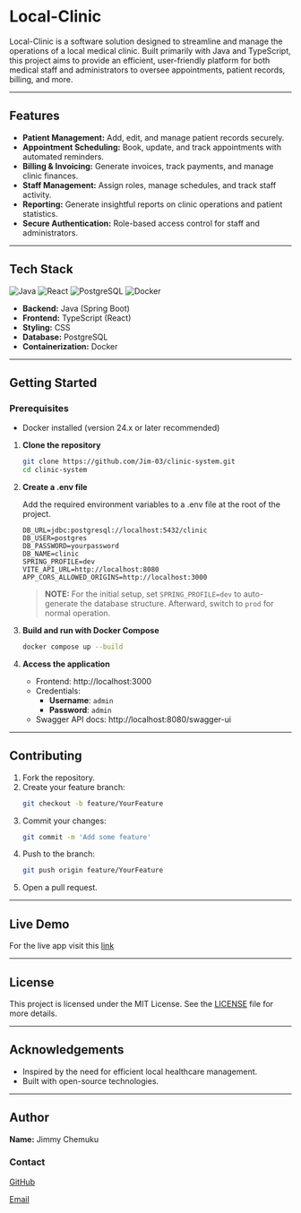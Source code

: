 # Local-Clinic

Local-Clinic is a software solution designed to streamline and manage the operations of a local medical clinic. Built
primarily with Java and TypeScript, this project aims to provide an efficient, user-friendly platform for both medical
staff and administrators to oversee appointments, patient records, billing, and more.

___

## Features

- **Patient Management:** Add, edit, and manage patient records securely.
- **Appointment Scheduling:** Book, update, and track appointments with automated reminders.
- **Billing & Invoicing:** Generate invoices, track payments, and manage clinic finances.
- **Staff Management:** Assign roles, manage schedules, and track staff activity.
- **Reporting:** Generate insightful reports on clinic operations and patient statistics.
- **Secure Authentication:** Role-based access control for staff and administrators.

___

## Tech Stack

![Java](https://img.shields.io/badge/Java-ED8B00?style=flat&logo=java&logoColor=white)
![React](https://img.shields.io/badge/React-20232A?style=flat&logo=react&logoColor=61DAFB)
![PostgreSQL](https://img.shields.io/badge/PostgreSQL-316192?style=flat&logo=postgresql&logoColor=white)
![Docker](https://img.shields.io/badge/Docker-2496ED?style=flat&logo=docker&logoColor=white)

- **Backend:** Java (Spring Boot)
- **Frontend:** TypeScript (React)
- **Styling:** CSS
- **Database:** PostgreSQL
- **Containerization:** Docker

___

## Getting Started

### Prerequisites

- Docker installed (version 24.x or later recommended)

1. **Clone the repository**

   ```bash
   git clone https://github.com/Jim-03/clinic-system.git
   cd clinic-system
   ```

2. **Create a .env file**

   Add the required environment variables to a .env file at the root of the project.
   ```text
   DB_URL=jdbc:postgresql://localhost:5432/clinic
   DB_USER=postgres
   DB_PASSWORD=yourpassword
   DB_NAME=clinic
   SPRING_PROFILE=dev
   VITE_API_URL=http://localhost:8080
   APP_CORS_ALLOWED_ORIGINS=http://localhost:3000
   ```

   > **NOTE:** For the initial setup, set `SPRING_PROFILE=dev` to auto-generate the database structure. Afterward,
   switch to `prod` for normal operation.

3. **Build and run with Docker Compose**

   ```bash
   docker compose up --build
   ```

4. **Access the application**

    * Frontend: http://localhost:3000
    * Credentials:
        * **Username**: `admin`
        * **Password**: `admin`
    * Swagger API docs: http://localhost:8080/swagger-ui

___

## Contributing

1. Fork the repository.
2. Create your feature branch:
   ``` bash
   git checkout -b feature/YourFeature
   ```
3. Commit your changes:
   ```bash
   git commit -m 'Add some feature'
   ```
4. Push to the branch:
   ```bash
   git push origin feature/YourFeature
   ```
5. Open a pull request.

___

## Live Demo

For the live app visit this [link](https://jims-local-clinic.vercel.app/)

___

## License

This project is licensed under the MIT License. See the [LICENSE](LICENSE) file for more details.

___

## Acknowledgements

- Inspired by the need for efficient local healthcare management.
- Built with open-source technologies.

___

## Author

**Name:** Jimmy Chemuku

### Contact

[GitHub](https://github.com/Jim-03)

[Email](mailto:chemuku.jimmy@gmail.com)